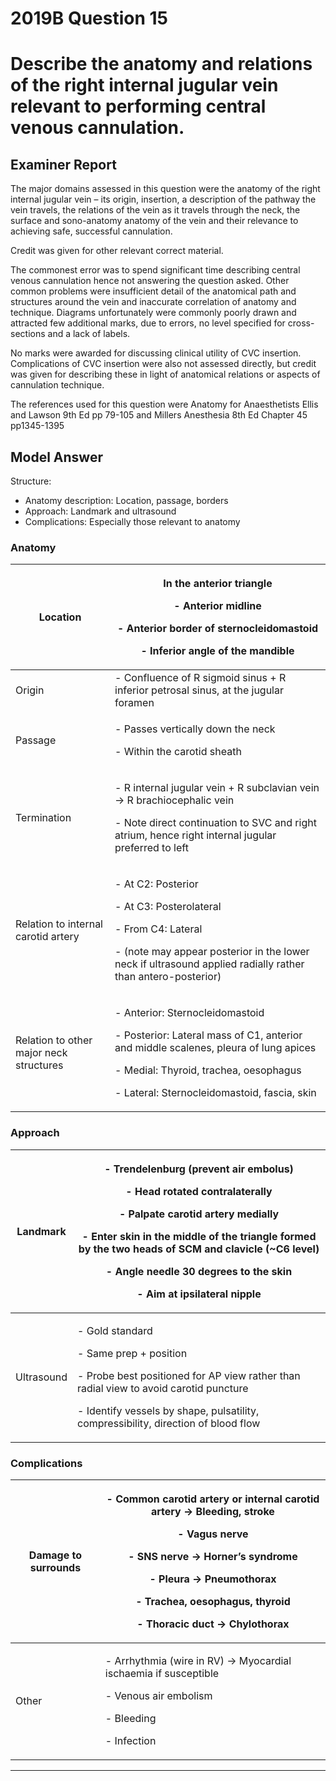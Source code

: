 # 2019B Question 15 
# Describe the anatomy and relations of the right internal jugular vein relevant to performing central venous cannulation.



## Examiner Report
The major domains assessed in this question were the anatomy of the right internal jugular vein – its origin, insertion, a description of the pathway the vein travels, the relations of the vein as it travels through the neck, the surface and sono-anatomy anatomy of the vein and their relevance to achieving safe, successful cannulation.


Credit was given for other relevant correct material.


The commonest error was to spend significant time describing central venous cannulation hence not answering the question asked. Other common problems were insufficient detail of the anatomical path and structures around the vein and inaccurate correlation of anatomy and technique. Diagrams unfortunately were commonly poorly drawn and attracted few additional marks, due to errors, no level specified for cross-sections and a lack of labels.


No marks were awarded for discussing clinical utility of CVC insertion. Complications of CVC insertion were also not assessed directly, but credit was given for describing these in light of anatomical relations or aspects of cannulation technique.


The references used for this question were Anatomy for Anaesthetists Ellis and Lawson 9th Ed pp 79-105 and Millers Anesthesia 8th Ed Chapter 45 pp1345-1395

## Model Answer
Structure:
- Anatomy description: Location, passage, borders
- Approach: Landmark and ultrasound
- Complications: Especially those relevant to anatomy


### Anatomy

|Location|<p>In the anterior triangle</p><p>- Anterior midline</p><p>- Anterior border of sternocleidomastoid</p><p>- Inferior angle of the mandible</p>|
| -- | -- |
|Origin|- Confluence of R sigmoid sinus + R inferior petrosal sinus, at the jugular foramen|
|Passage|<p>- Passes vertically down the neck</p><p>- Within the carotid sheath</p>|
|Termination|<p>- R internal jugular vein + R subclavian vein → R brachiocephalic vein</p><p>- Note direct continuation to SVC and right atrium, hence right internal jugular preferred to left</p>|
|Relation to internal carotid artery|<p>- At C2: Posterior</p><p>- At C3: Posterolateral</p><p>- From C4: Lateral</p><p>- (note may appear posterior in the lower neck if ultrasound applied radially rather than antero-posterior)</p>|
|Relation to other major neck structures|<p>- Anterior: Sternocleidomastoid</p><p>- Posterior: Lateral mass of C1, anterior and middle scalenes, pleura of lung apices</p><p>- Medial: Thyroid, trachea, oesophagus</p><p>- Lateral: Sternocleidomastoid, fascia, skin</p>|

### Approach

|Landmark|<p>- Trendelenburg (prevent air embolus)</p><p>- Head rotated contralaterally</p><p>- Palpate carotid artery medially</p><p>- Enter skin in the middle of the triangle formed by the two heads of SCM and clavicle (~C6 level)</p><p>- Angle needle 30 degrees to the skin</p><p>- Aim at ipsilateral nipple</p>|
| -- | -- |
|Ultrasound|<p>- Gold standard</p><p>- Same prep + position</p><p>- Probe best positioned for AP view rather than radial view to avoid carotid puncture</p><p>- Identify vessels by shape, pulsatility, compressibility, direction of blood flow</p>|


### Complications

|Damage to surrounds|<p>- Common carotid artery or internal carotid artery → Bleeding, stroke</p><p>- Vagus nerve</p><p>- SNS nerve → Horner’s syndrome</p><p>- Pleura → Pneumothorax</p><p>- Trachea, oesophagus, thyroid</p><p>- Thoracic duct → Chylothorax</p>|
| -- | -- |
|Other|<p>- Arrhythmia (wire in RV) → Myocardial ischaemia if susceptible</p><p>- Venous air embolism</p><p>- Bleeding</p><p>- Infection</p>|


--- 

